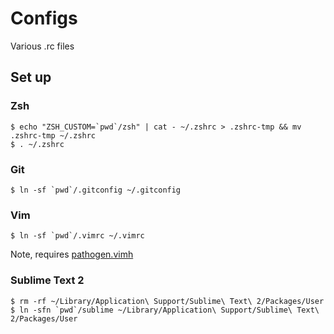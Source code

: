 # Configs

Various .rc files

## Set up

### Zsh

    $ echo "ZSH_CUSTOM=`pwd`/zsh" | cat - ~/.zshrc > .zshrc-tmp && mv .zshrc-tmp ~/.zshrc
    $ . ~/.zshrc

### Git

    $ ln -sf `pwd`/.gitconfig ~/.gitconfig

### Vim

    $ ln -sf `pwd`/.vimrc ~/.vimrc
    
Note, requires [pathogen.vimh](https://github.com/tpope/vim-pathogen)

### Sublime Text 2

    $ rm -rf ~/Library/Application\ Support/Sublime\ Text\ 2/Packages/User
    $ ln -sfn `pwd`/sublime ~/Library/Application\ Support/Sublime\ Text\ 2/Packages/User
